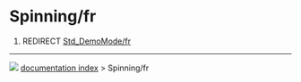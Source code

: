# Spinning/fr
1.  REDIRECT [Std\_DemoMode/fr](Std_DemoMode/fr.md)



---
![](images/Right_arrow.png) [documentation index](../README.md) > Spinning/fr
